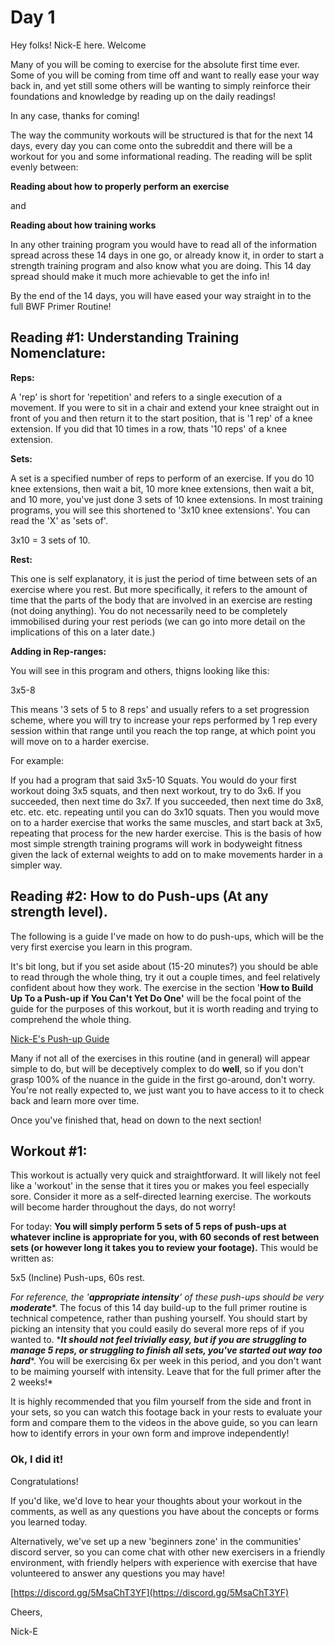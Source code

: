 # Day 1

Hey folks! Nick-E here. Welcome

Many of you will be coming to exercise for the absolute first time ever. Some of you will be coming from time off and want to really ease your way back in, and yet still some others will be wanting to simply reinforce their foundations and knowledge by reading up on the daily readings!

In any case, thanks for coming!

The way the community workouts will be structured is that for the next 14 days, every day you can come onto the subreddit and there will be a workout for you and some informational reading. The reading will be split evenly between:

**Reading about how to properly perform an exercise**

and

**Reading about how training works**

In any other training program you would have to read all of the information spread across these 14 days in one go, or already know it, in order to start a strength training program and also know what you are doing. This 14 day spread should make it much more achievable to get the info in!

By the end of the 14 days, you will have eased your way straight in to the full BWF Primer Routine!

## Reading #1: Understanding Training Nomenclature:

**Reps:**

A 'rep' is short for 'repetition' and refers to a single execution of a movement. If you were to sit in a chair and extend your knee straight out in front of you and then return it to the start position, that is '1 rep' of a knee extension. If you did that 10 times in a row, thats '10 reps' of a knee extension.

**Sets:**

A set is a specified number of reps to perform of an exercise. If you do 10 knee extensions, then wait a bit, 10 more knee extensions, then wait a bit, and 10 more, you've just done 3 sets of 10 knee extensions. In most training programs, you will see this shortened to '3x10 knee extensions'. You can read the 'X' as 'sets of'.

3x10 = 3 sets of 10.

**Rest:**

This one is self explanatory, it is just the period of time between sets of an exercise where you rest. But more specifically, it refers to the amount of time that the parts of the body that are involved in an exercise are resting (not doing anything). You do not necessarily need to be completely immobilised during your rest periods (we can go into more detail on the implications of this on a later date.)

**Adding in Rep-ranges:**

You will see in this program and others, thigns looking like this:

3x5-8

This means '3 sets of 5 to 8 reps' and usually refers to a set progression scheme, where you will try to increase your reps performed by 1 rep every session within that range until you reach the top range, at which point you will move on to a harder exercise.

For example:

If you had a program that said 3x5-10 Squats. You would do your first workout doing 3x5 squats, and then next workout, try to do 3x6. If you succeeded, then next time do 3x7. If you succeeded, then next time do 3x8, etc. etc. etc. repeating until you can do 3x10 squats. Then you would move on to a harder exercise that works the same muscles, and start back at 3x5, repeating that process for the new harder exercise. This is the basis of how most simple strength training programs will work in bodyweight fitness given the lack of external weights to add on to make movements harder in a simpler way.

## Reading #2: How to do Push-ups (At any strength level).

The following is a guide I've made on how to do push-ups, which will be the very first exercise you learn in this program.

It's bit long, but if you set aside about (15-20 minutes?) you should be able to read through the whole thing, try it out a couple times, and feel relatively confident about how they work. The exercise in the section '**How to Build Up To a Push-up if You Can't Yet Do One'** will be the focal point of the guide for the purposes of this workout, but it is worth reading and trying to comprehend the whole thing.

[Nick-E's Push-up Guide](https://www.nick-e.com/push-up/)

Many if not all of the exercises in this routine (and in general) will appear simple to do, but will be deceptively complex to do **well**, so if you don't grasp 100% of the nuance in the guide in the first go-around, don't worry. You're not really expected to, we just want you to have access to it to check back and learn more over time.

Once you've finished that, head on down to the next section!

## Workout #1:

This workout is actually very quick and straightforward. It will likely not feel like a 'workout' in the sense that it tires you or makes you feel especially sore. Consider it more as a self-directed learning exercise. The workouts will become harder throughout the days, do not worry!

For today: **You will simply perform 5 sets of 5 reps of push-ups at whatever incline is appropriate for you, with 60 seconds of rest between sets (or however long it takes you to review your footage).** This would be written as:

5x5 (Incline) Push-ups, 60s rest.

*For reference, the '****appropriate intensity****' of these push-ups should be very* ***moderate***\*. The focus of this 14 day build-up to the full primer routine is technical competence, rather than pushing yourself. You should start by picking an intensity that you could easily do several more reps of if you wanted to. \****It should not feel trivially easy, but if you are struggling to manage 5 reps, or struggling to finish all sets, you've started out way too hard***\*. You will be exercising 6x per week in this period, and you don't want to be maiming yourself with intensity. Leave that for the full primer after the 2 weeks!\*

It is highly recommended that you film yourself from the side and front in your sets, so you can watch this footage back in your rests to evaluate your form and compare them to the videos in the above guide, so you can learn how to identify errors in your own form and improve independently!

### Ok, I did it!

Congratulations!

If you'd like, we'd love to hear your thoughts about your workout in the comments, as well as any questions you have about the concepts or forms you learned today.

Alternatively, we've set up a new 'beginners zone' in the communities' discord server, so you can come chat with other new exercisers in a friendly environment, with friendly helpers with experience with exercise that have volunteered to answer any questions you may have!

[https://discord.gg/5MsaChT3YF](https://discord.gg/5MsaChT3YF)

Cheers,

Nick-E